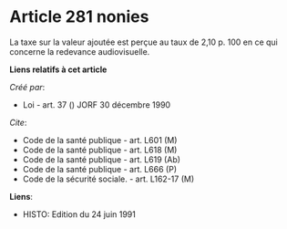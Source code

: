 # Article 281 nonies

La taxe sur la valeur ajoutée est perçue au taux de 2,10 p. 100 en ce qui concerne la redevance audiovisuelle.

**Liens relatifs à cet article**

_Créé par_:

  - Loi - art. 37 () JORF 30 décembre 1990

_Cite_:

  - Code de la santé publique - art. L601 (M)
  - Code de la santé publique - art. L618 (M)
  - Code de la santé publique - art. L619 (Ab)
  - Code de la santé publique - art. L666 (P)
  - Code de la sécurité sociale. - art. L162-17 (M)

**Liens**:

  - HISTO: Edition du 24 juin 1991
